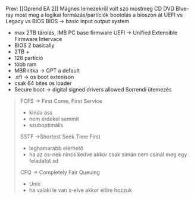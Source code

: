 Prev: [[Oprend EA 2]]
Mágnes lemezekről volt szó
mostmeg CD DVD Blue-ray
most meg a logikai formázás/partíciók
bootolás a bioszon át
UEFI vs Legacy vs BIOS
BIOS -> basic input output system
- max 2TB tárolás, IMB PC base firmware
UEFI -> Unified Extensible Firmware Intervace
- BIOS 2 basically
- 2TB +
- 128 partíció
- több ram
- MBR ritka -> GPT a default
- .efi -> os boot extenison
- csak 64 bites os loader
- Secure boot -> digital signed drivers allowed
Sorrendi ütemezés
>FCFS -> First Come, First Service 
>- kinda ass
>- nem érdekel semmit
>- szuboptimális
>
>SSTF ->Shortest Seek Time First
>- leghamarabb elérhető
>- ha az os-nek nincs kedve akkor csak simán nem csinál meg egy feladatot xd
>
>CFQ -> Completely Fair Queuing
>- Unix
>- ha valaki le van x-elve akkor előre hozzuk
